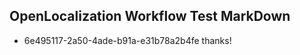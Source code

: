 ## OpenLocalization Workflow Test MarkDown
* 6e495117-2a50-4ade-b91a-e31b78a2b4fe thanks!

<!--HONumber=Sep16_HO1-->


